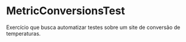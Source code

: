 # MetricConversionsTest
Exercício que busca automatizar testes sobre um site de conversão de temperaturas.
